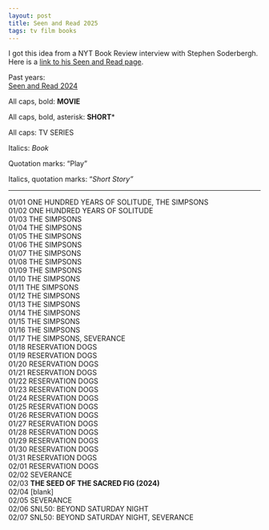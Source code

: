 ```yaml
---
layout: post
title: Seen and Read 2025
tags: tv film books
---
```

I got this idea from a NYT Book Review  interview with Stephen Soderbergh. Here is a [link to his Seen and Read page](https://extension765.com/blogs/soderblog/seen-read-2023).

Past years:\
[Seen and Read 2024](https://1dgk.github.io/2025/01/01/seen-read-2024.html)

All caps, bold: **MOVIE**

All caps, bold, asterisk: **SHORT***

All caps: TV SERIES

Italics: _Book_

Quotation marks: “Play”

Italics, quotation marks: “_Short Story”_

---
01/01 ONE HUNDRED YEARS OF SOLITUDE, THE SIMPSONS\
01/02 ONE HUNDRED YEARS OF SOLITUDE\
01/03 THE SIMPSONS\
01/04 THE SIMPSONS\
01/05 THE SIMPSONS\
01/06 THE SIMPSONS\
01/07 THE SIMPSONS\
01/08 THE SIMPSONS\
01/09 THE SIMPSONS\
01/10 THE SIMPSONS\
01/11 THE SIMPSONS\
01/12 THE SIMPSONS\
01/13 THE SIMPSONS\
01/14 THE SIMPSONS\
01/15 THE SIMPSONS\
01/16 THE SIMPSONS\
01/17 THE SIMPSONS, SEVERANCE\
01/18 RESERVATION DOGS\
01/19 RESERVATION DOGS\
01/20 RESERVATION DOGS\
01/21 RESERVATION DOGS\
01/22 RESERVATION DOGS\
01/23 RESERVATION DOGS\
01/24 RESERVATION DOGS\
01/25 RESERVATION DOGS\
01/26 RESERVATION DOGS\
01/27 RESERVATION DOGS\
01/28 RESERVATION DOGS\
01/29 RESERVATION DOGS\
01/30 RESERVATION DOGS\
01/31 RESERVATION DOGS\
02/01 RESERVATION DOGS\
02/02 SEVERANCE\
02/03 **THE SEED OF THE SACRED FIG (2024)**\
02/04 [blank]\
02/05 SEVERANCE\
02/06 SNL50: BEYOND SATURDAY NIGHT\
02/07 SNL50: BEYOND SATURDAY NIGHT, SEVERANCE
